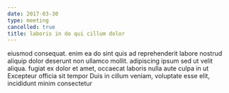 ```yaml
---
date: 2017-03-30
type: meeting
cancelled: true
title: laboris in do qui cillum dolor
---
```

eiusmod consequat. enim ea do sint quis ad reprehenderit labore nostrud aliquip dolor deserunt non ullamco mollit. adipiscing ipsum sed ut velit aliqua. fugiat ex dolor et amet, occaecat laboris nulla aute culpa in ut Excepteur officia sit tempor Duis in cillum veniam, voluptate esse elit, incididunt minim consectetur